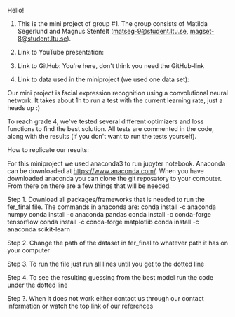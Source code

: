 Hello!

1. This is the mini project of group #1. The group consists of Matilda Segerlund and 
   Magnus Stenfelt (matseg-9@student.ltu.se, magset-8@student.ltu.se). 
   
2. Link to YouTube presentation: 

3. Link to GitHub: You're here, don't think you need the GitHub-link

4. Link to data used in the miniproject (we used one data set): 

Our mini project is facial expression recognition using a convolutional neural network. It takes about 1h to run a test 
with the current learning rate, just a heads up :)

To reach grade 4, we've tested several different optimizers and loss functions to find the best solution. All tests are 
commented in the code, along with the results (if you don't want to run the tests yourself). 

How to replicate our results: 

For this miniproject we used anaconda3 to run jupyter notebook. Anaconda can be downloaded at https://www.anaconda.com/.
When you have downloaded anaconda you can clone the git reposatory to your computer.
From there on there are a few things that will be needed.

Step 1. Download all packages/frameworks that is needed to run the fer_final file. 
The commands in anaconda are:
conda install -c anaconda numpy
conda install -c anaconda pandas
conda install -c conda-forge tensorflow
conda install -c conda-forge matplotlib
conda install -c anaconda scikit-learn

Step 2. Change the path of the dataset in fer_final to whatever path it has on your computer

Step 3. To run the file just run all lines until you get to the dotted line

Step 4. To see the resulting guessing from the best model run the code under the dotted line

Step ?. When it does not work either contact us through our contact information or watch the top link of our references
